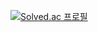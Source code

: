 [![Solved.ac
프로필](http://mazassumnida.wtf/api/v2/generate_badge?boj={man_of_learning})](https://solved.ac/{man_of_learning})
